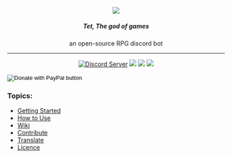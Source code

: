 <p align="center">
    <img src="https://pm1.narvii.com/6503/e769048624290353062e752de824513d938344bc_00.jpg">
    <h5 align="center"><b>Tet, The god of games</b></h5>
    <p align="center">an open-source RPG discord bot</p>
</p>

<hr>
<p align="center">
<a alt="Discord Server">
    <a href="https://discord.gg/4GYN6bV"><img src="https://discordapp.com/api/guilds/330547455273992202/embed.png" alt="Discord Server" /></a>
</a>
<a>
    <img src="https://img.shields.io/twitch/status/gumpflash?color=%23c9459b">
</a>
<a>
    <img src="https://img.shields.io/github/package-json/dependency-version/GumpFlash/tutorial-discord-bot/discord.js?color=%23c9459b">
</a>
<a alt="contributors">
    <img src="https://img.shields.io/github/contributors/GumpFlash/Tet?color=%23c9459b&label=contributors" >
</a>
<form action="https://www.paypal.com/donate" method="post" target="_top">
    <input type="hidden" name="cmd" value="_donations" />
    <input type="hidden" name="business" value="gump.flash@gmail.com" />
    <input type="hidden" name="currency_code" value="BRL" />
    <input type="image" src="https://www.paypalobjects.com/en_US/i/btn/btn_donateCC_LG.gif" border="0" name="submit" title="PayPal - The safer, easier way to pay online!" alt="Donate with PayPal button" />
    <img alt="" border="0" src="https://www.paypal.com/en_BR/i/scr/pixel.gif" width="1" height="1" />
</form>
</p>



### Topics:
- [Getting Started]()
- [How to Use]()
- [Wiki]()
- [Contribute]()
- [Translate]()
- [Licence](https://github.com/GumpFlash/Tet/blob/main/LICENSE)
